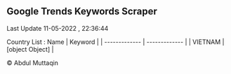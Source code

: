 

## Google Trends Keywords Scraper 
 
Last Update 11-05-2022 , 22:36:44

Country List :
 Name  | Keyword |
| ------------- | ------------- |
| VIETNAM | [object Object] |



© Abdul Muttaqin 
